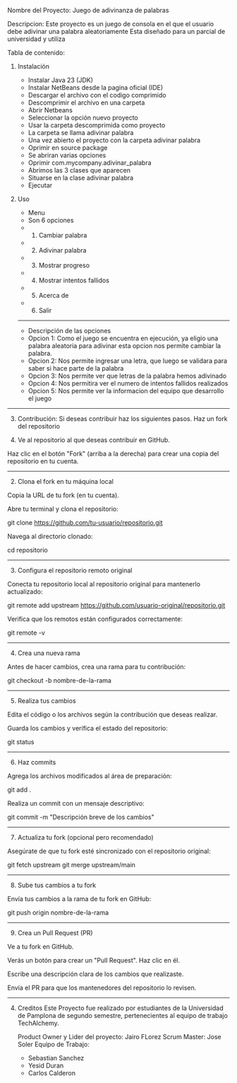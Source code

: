 Nombre del Proyecto: Juego de adivinanza de palabras

Descripcion: Este proyecto es un juego de consola en el que el usuario debe adivinar una palabra aleatoriamente
Esta diseñado para un parcial de universidad y utiliza 

Tabla de contenido:
1. Instalación
   * Instalar Java 23 (JDK)
   * Instalar NetBeans desde la pagina oficial (IDE)
   * Descargar el archivo con el codigo comprimido
   * Descomprimir el archivo en una carpeta
   * Abrir Netbeans
   * Seleccionar la opción nuevo proyecto
   * Usar la carpeta descomprimida como proyecto
   * La carpeta se llama adivinar palabra
   * Una vez abierto el proyecto con la carpeta adivinar palabra
   * Oprimir en source package
   * Se abriran varias opciones
   * Oprimir com.mycompany.adivinar_palabra
   * Abrimos las 3 clases que aparecen
   * Situarse en la clase adivinar palabra
   * Ejecutar
   
2. Uso
   * Menu
   * Son 6 opciones
   * 1. Cambiar palabra
   * 2. Adivinar palabra
   * 3. Mostrar progreso
   * 4. Mostrar intentos fallidos
   * 5. Acerca de
   * 6. Salir
   _ _ _
   * Descripción de las opciones
   * Opcion 1: Como el juego se encuentra en ejecución, ya eligio una palabra aleatoria para adivinar
     esta opcion nos permite cambiar la palabra.
   * Opcion 2: Nos permite ingresar una letra, que luego se validara para saber si hace parte de la palabra
   * Opcion 3: Nos permite ver que letras de la palabra hemos adivinado
   * Opcion 4: Nos permitira ver el numero de intentos fallidos realizados
   * Opcion 5: Nos permite ver la informacion del equipo que desarrollo el juego
     
_ _ _
     
3. Contribución:
 Si deseas contribuir haz los siguientes pasos.
Haz un fork del repositorio

1. Ve al repositorio al que deseas contribuir en GitHub.

Haz clic en el botón "Fork" (arriba a la derecha) para crear una copia del repositorio en tu cuenta.

---

2. Clona el fork en tu máquina local

Copia la URL de tu fork (en tu cuenta).

Abre tu terminal y clona el repositorio:

git clone https://github.com/tu-usuario/repositorio.git

Navega al directorio clonado:

cd repositorio

---

3. Configura el repositorio remoto original

Conecta tu repositorio local al repositorio original para mantenerlo actualizado:

git remote add upstream https://github.com/usuario-original/repositorio.git

Verifica que los remotos están configurados correctamente:

git remote -v

---

4. Crea una nueva rama

Antes de hacer cambios, crea una rama para tu contribución:

git checkout -b nombre-de-la-rama

---

5. Realiza tus cambios

Edita el código o los archivos según la contribución que deseas realizar.

Guarda los cambios y verifica el estado del repositorio:

git status

---

6. Haz commits

Agrega los archivos modificados al área de preparación:

git add .

Realiza un commit con un mensaje descriptivo:

git commit -m "Descripción breve de los cambios"

---

7. Actualiza tu fork (opcional pero recomendado)

Asegúrate de que tu fork esté sincronizado con el repositorio original:

git fetch upstream
git merge upstream/main

---

8. Sube tus cambios a tu fork

Envía tus cambios a la rama de tu fork en GitHub:

git push origin nombre-de-la-rama

---

9. Crea un Pull Request (PR)

Ve a tu fork en GitHub.

Verás un botón para crear un "Pull Request". Haz clic en él.

Escribe una descripción clara de los cambios que realizaste.

Envía el PR para que los mantenedores del repositorio lo revisen.
_ _ _

4. Creditos
   Este Proyecto fue realizado por estudiantes de la Universidad de Pamplona de segundo semestre, pertenecientes al equipo de trabajo
   TechAlchemy.

   Product Owner y Lider del proyecto: Jairo FLorez
   Scrum Master: Jose Soler
   Equipo de Trabajo:
   * Sebastian Sanchez
   * Yesid Duran
   * Carlos Calderon
